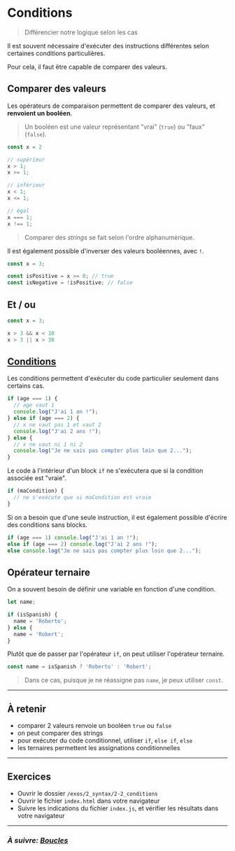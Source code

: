 # Conditions

> Différencier notre logique selon les cas

Il est souvent nécessaire d'exécuter des instructions différentes selon certaines conditions particulières.

Pour cela, il faut être capable de comparer des valeurs.

## Comparer des valeurs

Les opérateurs de comparaison permettent de comparer des valeurs, et **renvoient
un booléen**.

> Un booléen est une valeur représentant "vrai" (`true`) ou "faux" (`false`).

```js
const x = 2

// supérieur
x > 1;
x >= 1;

// inférieur
x < 1;
x <= 1;

// égal
x === 1;
x !== 1;
```

> Comparer des *strings* se fait selon l'ordre alphanumérique.

Il est également possible d'inverser des valeurs booléennes, avec `!`.

```js
const x = 3;

const isPositive = x >= 0; // true
const isNegative = !isPositive; // false
```

## Et / ou

```js
const x = 3;

x > 3 && x < 10
x > 3 || x > 30
```

## [Conditions](https://dorey.github.io/JavaScript-Equality-Table/)

Les conditions permettent d'exécuter du code particulier seulement dans certains
cas.

```js
if (age === 1) {
  // age vaut 1
  console.log("J'ai 1 an !");
} else if (age === 2) {
  // x ne vaut pas 1 et vaut 2
  console.log("J'ai 2 ans !");
} else {
  // x ne vaut ni 1 ni 2
  console.log("Je ne sais pas compter plus loin que 2...");
}
```


Le code à l'intérieur d'un block `if` ne s'exécutera que si la condition associée est "vraie".

```js
if (maCondition) {
  // ne s'exécute que si maCondition est vraie
}
```

Si on a besoin que d'une seule instruction, il est également possible d'écrire des conditions sans blocks.

```js
if (age === 1) console.log("J'ai 1 an !");
else if (age === 2) console.log("J'ai 2 ans !");
else console.log("Je ne sais pas compter plus loin que 2...");
```

## Opérateur ternaire

On a souvent besoin de définir une variable en fonction d'une condition.

```js
let name;

if (isSpanish) {
  name = 'Roberto';
} else {
  name = 'Robert';
}
```

Plutôt que de passer par l'opérateur `if`, on peut utiliser l'opérateur ternaire.

```js
const name = isSpanish ? 'Roberto' : 'Robert';
```

> Dans ce cas, puisque je ne réassigne pas `name`, je peux utiliser `const`.

---

## À retenir

- comparer 2 valeurs renvoie un booléen `true` ou `false`
- on peut comparer des strings
- pour exécuter du code conditionnel, utiliser `if`, `else if`, `else`
- les ternaires permettent les assignations conditionnelles

---

## Exercices

- Ouvrir le dossier `/exos/2_syntax/2-2_conditions`
- Ouvrir le fichier `index.html` dans votre navigateur
- Suivre les indications du fichier `index.js`, et vérifier les résultats dans votre navigateur

---

### _À suivre: [Boucles](./2-3_loops.md)_
